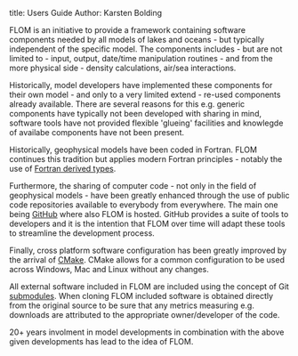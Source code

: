 title: Users Guide
Author: Karsten Bolding

FLOM is an initiative to provide a framework containing software components
needed by all models of lakes and oceans - but typically independent of the 
specific model. The components includes - but are not limited to - input,
output, date/time manipulation routines - and from the more physical side - 
density calculations, air/sea interactions.

Historically, model developers have implemented these components for their own
model - and only to a very limited extend - re-used components already
available. There are several reasons for this e.g. generic components
have typically not been developed with sharing in mind, software tools have not
provided flexible 'glueing' facilities and knowlegde of availabe components
have not been present.

Historically, geophysical models have been coded in Fortran. FLOM continues
this tradition but applies modern Fortran principles - notably the use
of [Fortran derived types](http://fortranwiki.org/fortran/show/Object-oriented+programming). 

Furthermore, the sharing of computer code - not only in the field of 
geophysical models - have been greatly enhanced through the use of public
code repositories available to everybody from everywhere. The main one being
[GitHub](https://github.com/) where also FLOM is hosted. GitHub provides
a suite of tools to developers and it is the intention that FLOM over time
will adapt these tools to streamline the development process. 

Finally, cross platform software configuration has been greatly improved
by the arrival of [CMake](https://cmake.org/). CMake allows for a common 
configuration to be used across Windows, Mac and Linux without any changes.

All external software included in FLOM are included using the concept of
Git [submodules](https://git-scm.com/book/en/v2/Git-Tools-Submodules). When
cloning FLOM included software is obtained directly from the original source
to be sure that any metrics measuring e.g. downloads are attributed to the
appropriate owner/developer of the code.

20+ years involment in model developments in combination with the above 
given developments has lead to the idea of FLOM.
